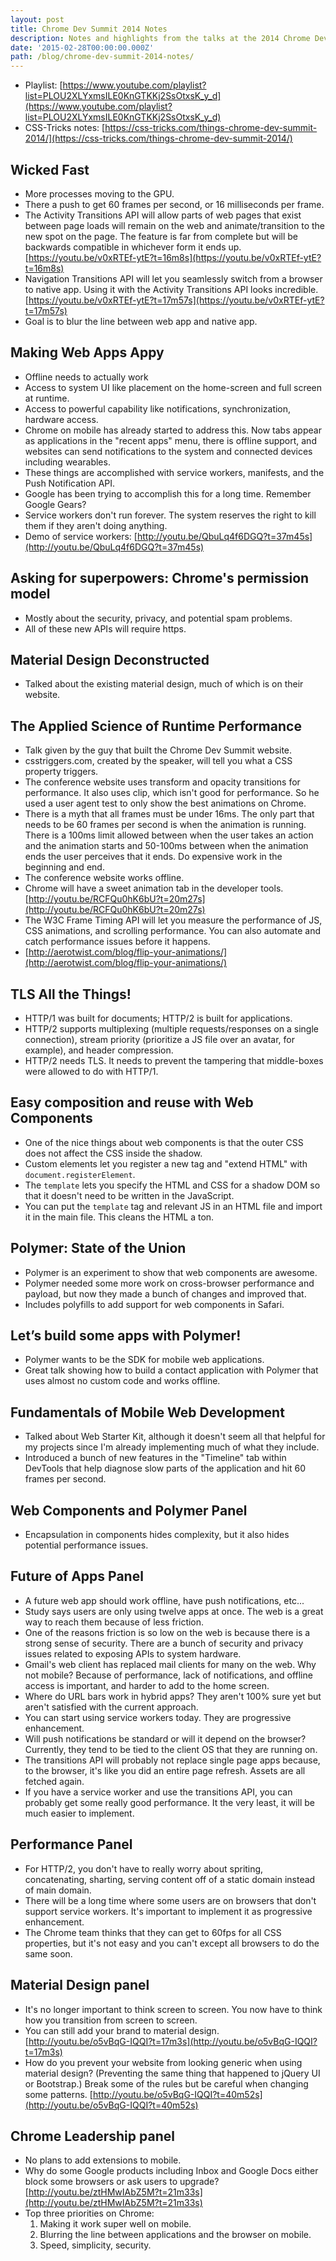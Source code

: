 ```yaml
---
layout: post
title: Chrome Dev Summit 2014 Notes
description: Notes and highlights from the talks at the 2014 Chrome Dev Summit.
date: '2015-02-28T00:00:00.000Z'
path: /blog/chrome-dev-summit-2014-notes/
---
```


* Playlist: [https://www.youtube.com/playlist?list=PLOU2XLYxmsILE0KnGTKKj2SsOtxsK_y_d](https://www.youtube.com/playlist?list=PLOU2XLYxmsILE0KnGTKKj2SsOtxsK_y_d)
* CSS-Tricks notes: [https://css-tricks.com/things-chrome-dev-summit-2014/](https://css-tricks.com/things-chrome-dev-summit-2014/)

## Wicked Fast
* More processes moving to the GPU.
* There a push to get 60 frames per second, or 16 milliseconds per frame.
* The Activity Transitions API will allow parts of web pages that exist between page loads will remain on the web and animate/transition to the new spot on the page. The feature is far from complete but will be backwards compatible in whichever form it ends up. [https://youtu.be/v0xRTEf-ytE?t=16m8s](https://youtu.be/v0xRTEf-ytE?t=16m8s)
* Navigation Transitions API will let you seamlessly switch from a browser to native app. Using it with the Activity Transitions API looks incredible. [https://youtu.be/v0xRTEf-ytE?t=17m57s](https://youtu.be/v0xRTEf-ytE?t=17m57s)
* Goal is to blur the line between web app and native app.

## Making Web Apps Appy
* Offline needs to actually work
* Access to system UI like placement on the home-screen and full screen at runtime.
* Access to powerful capability like notifications, synchronization, hardware access.
* Chrome on mobile has already started to address this. Now tabs appear as applications in the "recent apps" menu, there is offline support, and websites can send notifications to the system and connected devices including wearables.
* These things are accomplished with service workers, manifests, and the Push Notification API.
* Google has been trying to accomplish this for a long time. Remember Google Gears?
* Service workers don't run forever. The system reserves the right to kill them if they aren't doing anything.
* Demo of service workers: [http://youtu.be/QbuLq4f6DGQ?t=37m45s](http://youtu.be/QbuLq4f6DGQ?t=37m45s)

## Asking for superpowers: Chrome's permission model
* Mostly about the security, privacy, and potential spam problems.
* All of these new APIs will require https.

## Material Design Deconstructed
* Talked about the existing material design, much of which is on their website.

## The Applied Science of Runtime Performance
* Talk given by the guy that built the Chrome Dev Summit website.
* csstriggers.com, created by the speaker, will tell you what a CSS property triggers.
* The conference website uses transform and opacity transitions for performance. It also uses clip, which isn't good for performance. So he used a user agent test to only show the best animations on Chrome.
* There is a myth that all frames must be under 16ms. The only part that needs to be 60 frames per second is when the animation is running. There is a 100ms limit allowed between when the user takes an action and the animation starts and 50-100ms between when the animation ends the user perceives that it ends. Do expensive work in the beginning and end.
* The conference website works offline.
* Chrome will have a sweet animation tab in the developer tools. [http://youtu.be/RCFQu0hK6bU?t=20m27s](http://youtu.be/RCFQu0hK6bU?t=20m27s)
* The W3C Frame Timing API will let you measure the performance of JS, CSS animations, and scrolling performance. You can also automate and catch performance issues before it happens.
* [http://aerotwist.com/blog/flip-your-animations/](http://aerotwist.com/blog/flip-your-animations/)

## TLS All the Things!
* HTTP/1 was built for documents; HTTP/2 is built for applications.
* HTTP/2 supports multiplexing (multiple requests/responses on a single connection), stream priority (prioritize a JS file over an avatar, for example), and header compression.
* HTTP/2 needs TLS. It needs to prevent the tampering that middle-boxes were allowed to do with HTTP/1.

## Easy composition and reuse with Web Components
* One of the nice things about web components is that the outer CSS does not affect the CSS inside the shadow.
* Custom elements let you register a new tag and "extend HTML" with `document.registerElement`.
* The `template` lets you specify the HTML and CSS for a shadow DOM so that it doesn't need to be written in the JavaScript.
* You can put the `template` tag and relevant JS in an HTML file and import it in the main file. This cleans the HTML a ton.

## Polymer: State of the Union
* Polymer is an experiment to show that web components are awesome.
* Polymer needed some more work on cross-browser performance and payload, but now they made a bunch of changes and improved that.
* Includes polyfills to add support for web components in Safari.

## Let’s build some apps with Polymer!
* Polymer wants to be the SDK for mobile web applications.
* Great talk showing how to build a contact application with Polymer that uses almost no custom code and works offline.

## Fundamentals of Mobile Web Development
* Talked about Web Starter Kit, although it doesn't seem all that helpful for my projects since I'm already implementing much of what they include.
* Introduced a bunch of new features in the "Timeline" tab within DevTools that help diagnose slow parts of the application and hit 60 frames per second.

## Web Components and Polymer Panel
* Encapsulation in components hides complexity, but it also hides potential performance issues.

## Future of Apps Panel
* A future web app should work offline, have push notifications, etc...
* Study says users are only using twelve apps at once. The web is a great way to reach them because of less friction.
* One of the reasons friction is so low on the web is because there is a strong sense of security. There are a bunch of security and privacy issues related to exposing APIs to system hardware.
* Gmail's web client has replaced mail clients for many on the web. Why not mobile? Because of performance, lack of notifications, and offline access is important, and harder to add to the home screen.
* Where do URL bars work in hybrid apps? They aren't 100% sure yet but aren't satisfied with the current approach.
* You can start using service workers today. They are progressive enhancement.
* Will push notifications be standard or will it depend on the browser? Currently, they tend to be tied to the client OS that they are running on.
* The transitions API will probably not replace single page apps because, to the browser, it's like you did an entire page refresh. Assets are all fetched again.
* If you have a service worker and use the transitions API, you can probably get some really good performance. It the very least, it will be much easier to implement.

## Performance Panel
* For HTTP/2, you don't have to really worry about spriting, concatenating, sharting, serving content off of a static domain instead of main domain.
* There will be a long time where some users are on browsers that don't support service workers. It's important to implement it as progressive enhancement.
* The Chrome team thinks that they can get to 60fps for all CSS properties, but it's not easy and you can't except all browsers to do the same soon.

## Material Design panel
* It's no longer important to think screen to screen. You now have to think how you transition from screen to screen.
* You can still add your brand to material design. [http://youtu.be/o5vBqG-IQQI?t=17m3s](http://youtu.be/o5vBqG-IQQI?t=17m3s)
* How do you prevent your website from looking generic when using material design? (Preventing the same thing that happened to jQuery UI or Bootstrap.) Break some of the rules but be careful when changing some patterns. [http://youtu.be/o5vBqG-IQQI?t=40m52s](http://youtu.be/o5vBqG-IQQI?t=40m52s)

## Chrome Leadership panel
* No plans to add extensions to mobile.
* Why do some Google products including Inbox and Google Docs either block some browsers or ask users to upgrade? [http://youtu.be/ztHMwIAbZ5M?t=21m33s](http://youtu.be/ztHMwIAbZ5M?t=21m33s)
* Top three priorities on Chrome:
  1. Making it work super well on mobile.
  2. Blurring the line between applications and the browser on mobile.
  3. Speed, simplicity, security.
